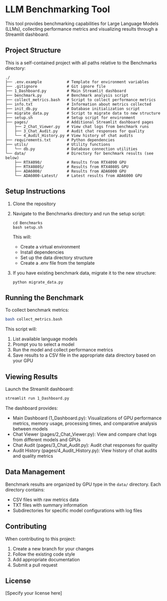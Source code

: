 # LLM Benchmarking Tool

This tool provides benchmarking capabilities for Large Language Models (LLMs), collecting performance metrics and visualizing results through a Streamlit dashboard.

## Project Structure

This is a self-contained project with all paths relative to the Benchmarks directory:

```
./
├── .env.example           # Template for environment variables
├── .gitignore             # Git ignore file
├── 1_Dashboard.py         # Main Streamlit dashboard
├── benchmark.py           # Benchmark analysis script
├── collect_metrics.bash   # Script to collect performance metrics
├── info.txt               # Information about metrics collected
├── init_db.py             # Database initialization script
├── migrate_data.py        # Script to migrate data to new structure
├── setup.sh               # Setup script for environment
├── pages/                 # Additional Streamlit dashboard pages
│   ├── 2_Chat_Viewer.py   # View chat logs from benchmark runs
│   ├── 3_Chat_Audit.py    # Audit chat responses for quality
│   └── 4_Audit_History.py # View history of chat audits
├── requirements.txt       # Python dependencies
├── utils/                 # Utility functions
│   └── db.py              # Database connection utilities
└── data/                  # Directory for benchmark results (see below)
    ├── RTX4090/           # Results from RTX4090 GPU
    ├── RTX4080S/          # Results from RTX4080S GPU
    ├── ADA6000/           # Results from ADA6000 GPU
    └── ADA6000-Latest/    # Latest results from ADA6000 GPU
```

## Setup Instructions

1. Clone the repository
2. Navigate to the Benchmarks directory and run the setup script:
   ```
   cd Benchmarks
   bash setup.sh
   ```
   
   This will:
   - Create a virtual environment
   - Install dependencies
   - Set up the data directory structure
   - Create a .env file from the template

3. If you have existing benchmark data, migrate it to the new structure:
   ```
   python migrate_data.py
   ```

## Running the Benchmark

To collect benchmark metrics:

```bash
bash collect_metrics.bash
```

This script will:
1. List available language models
2. Prompt you to select a model
3. Run the model and collect performance metrics
4. Save results to a CSV file in the appropriate data directory based on your GPU

## Viewing Results

Launch the Streamlit dashboard:

```bash
streamlit run 1_Dashboard.py
```

The dashboard provides:
- Main Dashboard (1_Dashboard.py): Visualizations of GPU performance metrics, memory usage, processing times, and comparative analysis between models
- Chat Viewer (pages/2_Chat_Viewer.py): View and compare chat logs from different models and GPUs
- Chat Audit (pages/3_Chat_Audit.py): Audit chat responses for quality
- Audit History (pages/4_Audit_History.py): View history of chat audits and quality metrics

## Data Management

Benchmark results are organized by GPU type in the `data/` directory. Each directory contains:
- CSV files with raw metrics data
- TXT files with summary information
- Subdirectories for specific model configurations with log files

## Contributing

When contributing to this project:
1. Create a new branch for your changes
2. Follow the existing code style
3. Add appropriate documentation
4. Submit a pull request

## License

[Specify your license here] 